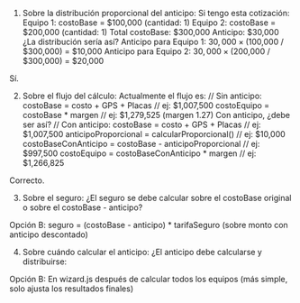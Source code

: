 1. Sobre la distribución proporcional del anticipo: Si tengo esta cotización:
Equipo 1: costoBase = $100,000 (cantidad: 1)
Equipo 2: costoBase = $200,000 (cantidad: 1)
Total costoBase: $300,000
Anticipo: $30,000
¿La distribución sería así?
Anticipo para Equipo 1: $30,000 × ($100,000 / $300,000) = $10,000
Anticipo para Equipo 2: $30,000 × ($200,000 / $300,000) = $20,000

Sí.

2. Sobre el flujo del cálculo: Actualmente el flujo es:
// Sin anticipo:
costoBase = costo + GPS + Placas  // ej: $1,007,500
costoEquipo = costoBase * margen   // ej: $1,279,525 (margen 1.27)
Con anticipo, ¿debe ser así?
// Con anticipo:
costoBase = costo + GPS + Placas           // ej: $1,007,500
anticipoProporcional = calcularProporcional() // ej: $10,000
costoBaseConAnticipo = costoBase - anticipoProporcional // ej: $997,500
costoEquipo = costoBaseConAnticipo * margen  // ej: $1,266,825

Correcto.

3. Sobre el seguro: 
¿El seguro se debe calcular sobre el costoBase original o sobre el costoBase - anticipo? 

Opción B: seguro = (costoBase - anticipo) * tarifaSeguro (sobre monto con anticipo descontado) 

4. Sobre cuándo calcular el anticipo: ¿El anticipo debe calcularse y distribuirse:

Opción B: En wizard.js después de calcular todos los equipos (más simple, solo ajusta los resultados finales)


